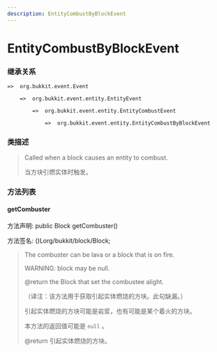 ```yaml
---
description: EntityCombustByBlockEvent
---
```


# EntityCombustByBlockEvent

### 继承关系

    =>  org.bukkit.event.Event

        =>  org.bukkit.event.entity.EntityEvent

            =>  org.bukkit.event.entity.EntityCombustEvent

                =>  org.bukkit.event.entity.EntityCombustByBlockEvent

### 类描述

> Called when a block causes an entity to combust.
>
>
> 
> 当方块引燃实体时触发。

### 方法列表

#### getCombuster

方法声明: public Block getCombuster()

方法签名: ()Lorg/bukkit/block/Block;

> The combuster can be lava or a block that is on fire.
>
> WARNING: block may be null.
>
> @return the Block that set the combustee alight.
>
>
> 
> （译注：该方法用于获取引起实体燃烧的方块。此句缺漏。）
>
>
> 
> 引起实体燃烧的方块可能是岩浆，也有可能是某个着火的方块。
>
> 本方法的返回值可能是 `null` 。
>
> @return 引起实体燃烧的方块。